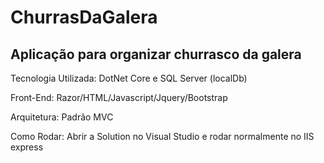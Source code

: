 # ChurrasDaGalera
Aplicação para organizar churrasco da galera
-----------------------
Tecnologia Utilizada: DotNet Core e SQL Server (localDb)

Front-End: Razor/HTML/Javascript/Jquery/Bootstrap

Arquitetura: Padrão MVC


Como Rodar:
Abrir a Solution no Visual Studio e rodar normalmente no IIS express
